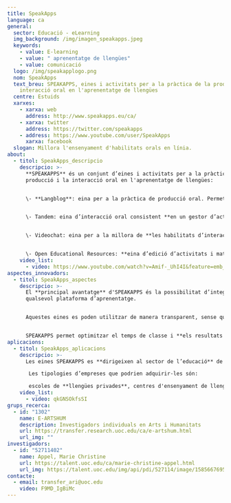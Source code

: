 ```yaml
---
title: SpeakApps
language: ca
general:
  sector: Educació - eLearning
  img_background: /img/imagen_speakapps.jpeg
  keywords:
    - value: E-learning
    - value: " aprenentatge de llengües"
    - value: comunicació
  logo: /img/speakapplogo.png
  nom: SpeakApps
  text_breu: SPEAKAPPS, eines i activitats per a la pràctica de la producció i
    interacció oral en l'aprenentatge de llengües
  centre: Estuids
  xarxes:
    - xarxa: web
      address: http://www.speakapps.eu/ca/
    - xarxa: twitter
      address: https://twitter.com/speakapps
    - address: https://www.youtube.com/user/SpeakApps
      xarxa: facebook
  slogan: Millora l'ensenyament d'habilitats orals en línia.
about:
  - titol: SpeakApps_descripcio
    descripcio: >-
      **SPEAKAPPS** és un conjunt d’eines i activitats per a la pràctica de la
      producció i la interacció oral en l'aprenentatge de llengües: 


      \- **Langblog**: eina per a la pràctica de producció oral. Permet fer presentacions individuals de manera asíncrona amb una estructura similar a la d’un bloc. 


      \- Tandem: eina d’interacció oral consistent **en un gestor d’activitats desenvolupat** per treballar en parelles d’estudiants a distància. Distribueix materials en temps real, creant un context comunicatiu per potenciar la interacció entre els estudiants.


      \- Videochat: eina per a la millora de **les habilitats d’interacció oral**. Es tracta d’un sistema de videoconferència per a grups reduïts. 


      \- Open Educational Resources: **eina d’edició d’activitats i materials** per a l’ensenyament de llengües en línia. Aquesta eina compta amb un repositori d’activitats i materials amb la possibilitat de fer voltis per diferents criteris (idiomes, tipologies d’activitats, etc.)
    video_list:
      - video: https://www.youtube.com/watch?v=Amif-_UhI4I&feature=emb_logo
aspectes_innovadors:
  - titol: SpeakApps_aspectes
    descripcio: >-
      El **principal avantatge** d'SPEAKAPPS és la possibilitat d’integrar-se a
      qualsevol plataforma d’aprenentatge. 


      Aquestes eines es poden utilitzar de manera transparent, sense que l’estudiant hagi de fer log in cada vegada que vol utilitzar una de les eines. **Les eines són aplicables** tant a la formació en línia com a la presencial o semipresencial. 


      SPEAKAPPS permet optimitzar el temps de classe i **els resultats obtinguts** en l’aprenentatge.
aplicacions:
  - titol: SpeakApps_aplicacions
    descripcio: >-
      Les eines SPEAKAPPS es **dirigeixen al sector de l’educació** de llengües.

       Les tipologies d’empreses que podrien adquirir-les són:

       escoles de **llengües privades**, centres d'ensenyament de llengües en general i universitats.
    video_list:
      - video: qkGNSOkfsSI
grups_recerca:
  - id: "1302"
    name: E-ARTSHUM
    description: Investigadors individuals en Arts i Humanitats
    url: https://transfer.research.uoc.edu/ca/e-artshum.html
    url_img: ""
investigadors:
  - id: "52711402"
    name: Appel, Marie Christine
    url: https://talent.uoc.edu/ca/marie-christine-appel.html
    url_img: https://talent.uoc.edu/img/api/pdi/527114/image/1585667695024
contacte:
  - email: transfer_ari@uoc.edu
    video: F9MD_IgBiMc
---
```


